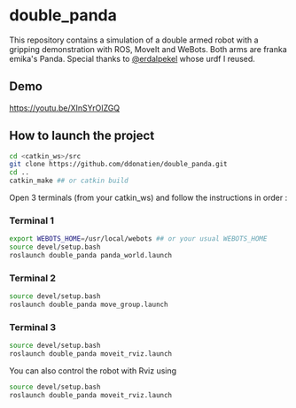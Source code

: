 # double_panda

This repository contains a simulation of a double armed robot with a gripping demonstration with ROS, MoveIt and WeBots. Both arms are franka emika's Panda.
Special thanks to [@erdalpekel](https://github.com/erdalpekel/panda_simulation) whose urdf I reused.

## Demo

https://youtu.be/XInSYrOIZGQ

## How to launch the project

```bash
cd <catkin_ws>/src
git clone https://github.com/ddonatien/double_panda.git
cd ..
catkin_make ## or catkin build
```

Open 3 terminals (from your catkin_ws) and follow the instructions in order :

### Terminal 1
```bash
export WEBOTS_HOME=/usr/local/webots ## or your usual WEBOTS_HOME
source devel/setup.bash
roslaunch double_panda panda_world.launch
```

### Terminal 2
```bash
source devel/setup.bash
roslaunch double_panda move_group.launch
```

### Terminal 3
```bash
source devel/setup.bash
roslaunch double_panda moveit_rviz.launch
```

You can also control the robot with Rviz using
```bash
source devel/setup.bash
roslaunch double_panda moveit_rviz.launch
```
